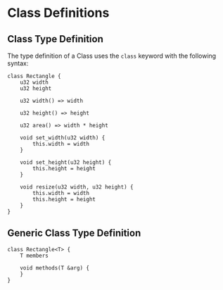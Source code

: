# Class Definitions

## Class Type Definition

The type definition of a Class uses the `class` keyword with the following syntax:

```mj
class Rectangle {
    u32 width
    u32 height

    u32 width() => width

    u32 height() => height

    u32 area() => width * height

    void set_width(u32 width) {
        this.width = width
    }

    void set_height(u32 height) {
        this.height = height
    }

    void resize(u32 width, u32 height) {
        this.width = width
        this.height = height
    }
}
```

## Generic Class Type Definition

```mj
class Rectangle<T> {
    T members

    void methods(T &arg) {
    }
}
```

